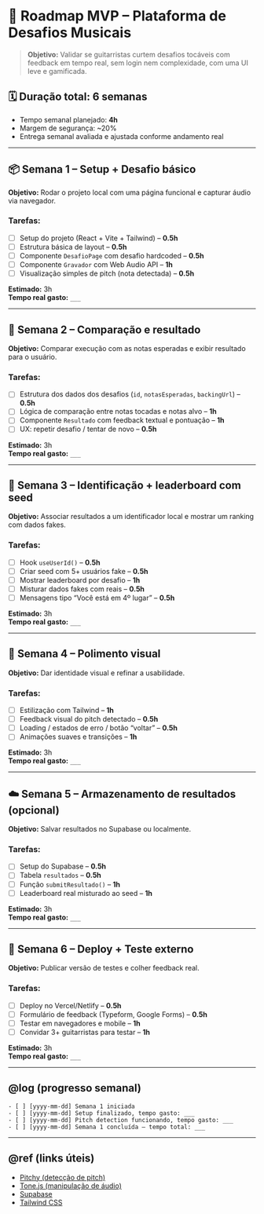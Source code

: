 # 🎸 Roadmap MVP – Plataforma de Desafios Musicais

> **Objetivo:** Validar se guitarristas curtem desafios tocáveis com feedback em tempo real, sem login nem complexidade, com uma UI leve e gamificada.

## 🗓️ Duração total: 6 semanas
- Tempo semanal planejado: **4h**
- Margem de segurança: ~20%
- Entrega semanal avaliada e ajustada conforme andamento real

---

## 📦 Semana 1 – Setup + Desafio básico
**Objetivo:** Rodar o projeto local com uma página funcional e capturar áudio via navegador.

### Tarefas:
- [ ] Setup do projeto (React + Vite + Tailwind) – **0.5h**
- [ ] Estrutura básica de layout – **0.5h**
- [ ] Componente `DesafioPage` com desafio hardcoded – **0.5h**
- [ ] Componente `Gravador` com Web Audio API – **1h**
- [ ] Visualização simples de pitch (nota detectada) – **0.5h**

**Estimado:** 3h  
**Tempo real gasto:** `___`

---

## 🎯 Semana 2 – Comparação e resultado
**Objetivo:** Comparar execução com as notas esperadas e exibir resultado para o usuário.

### Tarefas:
- [ ] Estrutura dos dados dos desafios (`id`, `notasEsperadas`, `backingUrl`) – **0.5h**
- [ ] Lógica de comparação entre notas tocadas e notas alvo – **1h**
- [ ] Componente `Resultado` com feedback textual e pontuação – **1h**
- [ ] UX: repetir desafio / tentar de novo – **0.5h**

**Estimado:** 3h  
**Tempo real gasto:** `___`

---

## 🧪 Semana 3 – Identificação + leaderboard com seed
**Objetivo:** Associar resultados a um identificador local e mostrar um ranking com dados fakes.

### Tarefas:
- [ ] Hook `useUserId()` – **0.5h**
- [ ] Criar seed com 5+ usuários fake – **0.5h**
- [ ] Mostrar leaderboard por desafio – **1h**
- [ ] Misturar dados fakes com reais – **0.5h**
- [ ] Mensagens tipo “Você está em 4º lugar” – **0.5h**

**Estimado:** 3h  
**Tempo real gasto:** `___`

---

## 🎨 Semana 4 – Polimento visual
**Objetivo:** Dar identidade visual e refinar a usabilidade.

### Tarefas:
- [ ] Estilização com Tailwind – **1h**
- [ ] Feedback visual do pitch detectado – **0.5h**
- [ ] Loading / estados de erro / botão “voltar” – **0.5h**
- [ ] Animações suaves e transições – **1h**

**Estimado:** 3h  
**Tempo real gasto:** `___`

---

## ☁️ Semana 5 – Armazenamento de resultados (opcional)
**Objetivo:** Salvar resultados no Supabase ou localmente.

### Tarefas:
- [ ] Setup do Supabase – **0.5h**
- [ ] Tabela `resultados` – **0.5h**
- [ ] Função `submitResultado()` – **1h**
- [ ] Leaderboard real misturado ao seed – **1h**

**Estimado:** 3h  
**Tempo real gasto:** `___`

---

## 🚀 Semana 6 – Deploy + Teste externo
**Objetivo:** Publicar versão de testes e colher feedback real.

### Tarefas:
- [ ] Deploy no Vercel/Netlify – **0.5h**
- [ ] Formulário de feedback (Typeform, Google Forms) – **0.5h**
- [ ] Testar em navegadores e mobile – **1h**
- [ ] Convidar 3+ guitarristas para testar – **1h**

**Estimado:** 3h  
**Tempo real gasto:** `___`

---

## @log (progresso semanal)
```
- [ ] [yyyy-mm-dd] Semana 1 iniciada
- [ ] [yyyy-mm-dd] Setup finalizado, tempo gasto: ___
- [ ] [yyyy-mm-dd] Pitch detection funcionando, tempo gasto: ___
- [ ] [yyyy-mm-dd] Semana 1 concluída – tempo total: ___
```

---

## @ref (links úteis)
- [Pitchy (detecção de pitch)](https://github.com/insin/pitchy)
- [Tone.js (manipulação de áudio)](https://tonejs.github.io/)
- [Supabase](https://supabase.io/)
- [Tailwind CSS](https://tailwindcss.com/)